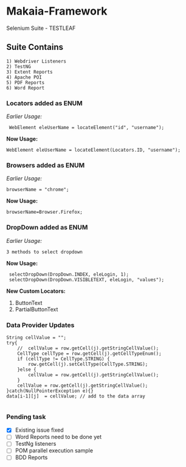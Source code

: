 # Makaia-Framework
Selenium Suite - TESTLEAF
## Suite Contains
```
1) Webdriver Listeners
2) TestNG
3) Extent Reports
4) Apache POI
5) PDF Reports
6) Word Report
```
### Locators added as ENUM
*Earlier Usage:*
```
 WebElement eleUserName = locateElement("id", "username");
```
**Now Usage:**
```
WebElement eleUserName = locateElement(Locators.ID, "username");
```
### Browsers added as ENUM
*Earlier Usage:*
```
browserName = "chrome";
```
**Now Usage:**
```
browserName=Browser.Firefox;
```
### DropDown added as ENUM
*Earlier Usage:*
```
3 methods to select dropdown
```
**Now Usage:**
```
 selectDropDown(DropDown.INDEX, eleLogin, 1);
 selectDropDown(DropDown.VISIBLETEXT, eleLogin, "values");
```
  
**New Custom Locators:**
1) ButtonText
2) PartialButtonText 

### Data Provider Updates
```
String cellValue = "";
try{
	//	cellValue = row.getCell(j).getStringCellValue();
	CellType cellType = row.getCell(j).getCellTypeEnum();	
	if (cellType != CellType.STRING) {
		row.getCell(j).setCellType(CellType.STRING);
	}else {
		cellValue = row.getCell(j).getStringCellValue();
	}
	cellValue = row.getCell(j).getStringCellValue();
}catch(NullPointerException e){}
data[i-1][j]  = cellValue; // add to the data array
						
```
### Pending task
- [x] Existing issue fixed
- [ ] Word Reports need to be done yet
- [ ] TestNg listeners
- [ ] POM parallel execution sample
- [ ] BDD Reports